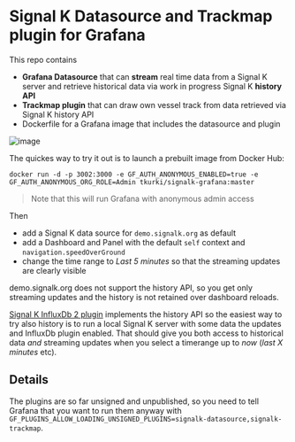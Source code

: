 # Signal K Datasource and Trackmap plugin for Grafana

This repo contains
- **Grafana Datasource** that can **stream** real time data from a Signal K server and retrieve historical data via work in progress Signal K **history API**
- **Trackmap plugin** that can draw own vessel track from data retrieved via Signal K history API
- Dockerfile for a Grafana image that includes the datasource and plugin

![image](https://user-images.githubusercontent.com/1049678/129489818-50c711a8-599b-4322-8971-7eb014f1d818.png)

The quickes way to try it out is to launch a prebuilt image from Docker Hub:

`docker run -d -p 3002:3000 -e GF_AUTH_ANONYMOUS_ENABLED=true -e GF_AUTH_ANONYMOUS_ORG_ROLE=Admin tkurki/signalk-grafana:master`

>Note that this will run Grafana with anonymous admin access

Then
- add a Signal K data source for `demo.signalk.org` as default
- add a Dashboard and Panel with the default `self` context and `navigation.speedOverGround`
- change the time range to _Last 5 minutes_ so that the streaming updates are clearly visible

demo.signalk.org does not support the history API, so you get only streaming updates and the history is not retained over dashboard reloads. 

[Signal K InfluxDb 2 plugin](https://github.com/tkurki/signalk-to-influxdb2) implements the history API so the easiest way to try also history is to run a local Signal K server with some data the updates and InfluxDb plugin enabled. That should give you both access to historical data *and* streaming updates when you select a timerange up to _now_ (_last X minutes_ etc).

## Details

The plugins are so far unsigned and unpublished, so you need to tell Grafana that you want to run them anyway with `GF_PLUGINS_ALLOW_LOADING_UNSIGNED_PLUGINS=signalk-datasource,signalk-trackmap`.
